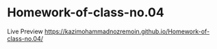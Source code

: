 # Homework-of-class-no.04
Live Preview
https://kazimohammadnozremoin.github.io/Homework-of-class-no.04/
